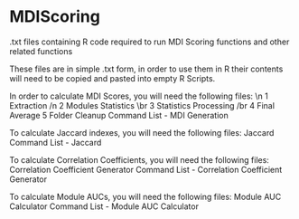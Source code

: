 # MDIScoring
.txt files containing R code required to run MDI Scoring functions and other related functions

These files are in simple .txt form, in order to use them in R their contents will need to be copied and pasted into empty R Scripts.

In order to calculate MDI Scores, you will need the following files:
\n 1 Extraction
/n 2 Modules Statistics
\br 3 Statistics Processing
/br 4 Final Average
5 Folder Cleanup
Command List - MDI Generation

To calculate Jaccard indexes, you will need the following files:
Jaccard
Command List - Jaccard

To calculate Correlation Coefficients, you will need the following files:
Correlation Coefficient Generator
Command List - Correlation Coefficient Generator

To calculate Module AUCs, you will need the following files:
Module AUC Calculator
Command List - Module AUC Calculator

